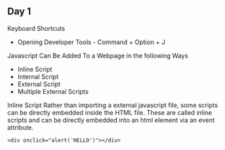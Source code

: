 ## Day 1 

 Keyboard Shortcuts 
 * Opening Developer Tools - Command + Option + J

Javascript Can Be Added To a Webpage in the following Ways 
* Inline Script 
* Internal Script
* External Script 
* Multiple External Scripts

Inline Script 
Rather than importing a external javascript file, some scripts can be directly embedded inside the HTML file. These are called inline scripts and can be directly embedded into an html element via an event attribute. 

```
<div onclick="alert('HELLO')"></div>

```

